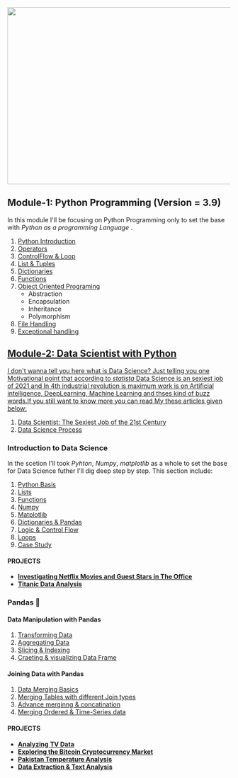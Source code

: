 <img src= "https://github.com/qasim1020/Data-Science-Porfolio/blob/main/images/portfolio.png" width=800 height=400 align="center">

## Module-1: Python Programming (Version = 3.9)
In this module I'll be focusing on Python Programming only to set the base with <em>Python as a programming Language</em> .
<ol>
<li><a href="https://github.com/qasim1020/100DaysOfCode/blob/main/Day1%20python_introduction/Day1%20Python%20Introduction.ipynb">Python Introduction</a></li>
<li><a href = "https://github.com/qasim1020/100DaysOfCode/blob/main/Day2%20operators/Day2%20python_operators.ipynb">Operators</a></li>
<li><a href = "https://github.com/qasim1020/100DaysOfCode/blob/main/Day3%20control_flow%20%26%20loops/control_flow%20%26%20loops.ipynb">ControlFlow & Loop</a></li>
<li><a href = "https://github.com/qasim1020/100DaysOfCode/tree/main/Day4%20list%20%26%20tuples">List & Tuples</a></li>
<li><a href = "https://github.com/qasim1020/100DaysOfCode/tree/main/Day5%20dictionaries">Dictionaries</a></li>
<li><a href = "https://github.com/qasim1020/100DaysOfCode/blob/main/Day6%20functions/functions.ipynb">Functions</a></li>
<li><a href = "https://github.com/qasim1020/100DaysOfCode/tree/main/Day7%20OOP">Object Oriented Programing</a>
     <ul>
        <li>Abstraction</li>
        <li>Encapsulation</li>
        <li>Inheritance</li>
        <li>Polymorphism</li>
    </ul></li>
  <li><a href = "">File Handling</li>
  <li><a href = "">Exceptional handling</i> 
</ol>

## Module-2: <strong>Data Scientist</strong> with <strong>Python</strong>
I don't wanna tell you here what is Data Science? Just telling you one Motivational point that according to <em>statista</em> Data Science is an sexiest job of 2021 and In 4th industrial revolution is maximum work is on Artificial intelligence, DeepLearning, Machine Learning and thses kind of buzz words.If you still want to know more you can read My these articles given below:
 <ol>
 <li><a href= "https://qasim1020.medium.com/data-scientist-the-sexiest-job-of-the-21st-century-9b81b680d54a">Data Scientist: The Sexiest Job of the 21st Century</a></li>
 <li><a href= "https://qasim1020.medium.com/data-science-process-386cca0e70e">Data Science Process</a></li>  
 </ol>
 
<h3> Introduction to Data Science </h3>
In the scetion I'll took <em>Pyhton</em>, <em>Numpy</em>, <em>matplotlib</em> as a whole to set the base for Data Science futher I'll dig deep step by step. This section include:
 <ol>
 <li><a href= "https://github.com/qasim1020/100DaysOfCode/blob/main/Introduction%20to%20Data%20Science/Part-1/class1_python%20Basis.ipynb">Python Basis</a></li>
 <li><a href= "https://github.com/qasim1020/100DaysOfCode/blob/main/Introduction%20to%20Data%20Science/Part-1/class2_python%20list.ipynb">Lists</a></li> 
 <li><a href= "https://github.com/qasim1020/100DaysOfCode/blob/main/Introduction%20to%20Data%20Science/Part-1/class3_funtions.ipynb">Functions</a></li>  
 <li><a href= "https://github.com/qasim1020/100DaysOfCode/blob/main/Introduction%20to%20Data%20Science/Part-1/class4_Numpy.ipynb">Numpy</a></li> 
 <li><a href= "https://github.com/qasim1020/100DaysOfCode/blob/main/Introduction%20to%20Data%20Science/Part-2/class1_matplotlib.ipynb">Matplotlib</a></li>
 <li><a href= "https://github.com/qasim1020/100DaysOfCode/blob/main/Introduction%20to%20Data%20Science/Part-2/class2_dictionaries%20%26%20pandas.ipynb">Dictionaries & Pandas</a></li>
 <li><a href= "https://github.com/qasim1020/100DaysOfCode/blob/main/Introduction%20to%20Data%20Science/Part-2/class3_logic%2C%20control-flow%20and%20filtering.ipynb">Logic & Control Flow</a></li>
 <li><a href= "https://github.com/qasim1020/100DaysOfCode/blob/main/Introduction%20to%20Data%20Science/Part-2/class4_loops.ipynb">Loops</a></li>
 <li><a href= "https://github.com/qasim1020/100DaysOfCode/blob/main/Introduction%20to%20Data%20Science/Part-2/class5_Case%20Study%20(Hacker%20Statistics).ipynb">Case Study</a></li>
 </ol>
 
   <h4>PROJECTS</h4>
 <ul>
      <li><a href=""><strong>Investigating Netflix Movies and Guest Stars in The Office</strong></a></li>
      <li><a href=""><strong>Titanic Data Analysis</strong></a></li>
  </ul>
 
 <h3>Pandas 🐼</h3>
 <h4>Data Manipulation with Pandas</h4>
 <ol>
     <li><a href="https://github.com/qasim1020/100DaysOfCode/blob/main/pandas/01%20pandas%20intro/pandas_class1.ipynb">Transforming Data</a></li>
     <li><a href="https://github.com/qasim1020/100DaysOfCode/blob/main/pandas/01%20pandas%20intro/Pandas_class2.ipynb">Aggregating Data</a></li>
     <li><a href="https://github.com/qasim1020/100DaysOfCode/blob/main/pandas/01%20pandas%20intro/pandas_class3.ipynb">Slicing & Indexing</a></li>
     <li><a href="https://github.com/qasim1020/100DaysOfCode/blob/main/pandas/01%20pandas%20intro/pandas_class4.ipynb">Craeting & visualizing Data Frame</a></li>
 </ol> 
 <h4>Joining Data with Pandas</h4>
 <ol>
      <li><a href="https://github.com/qasim1020/100DaysOfCode/blob/main/pandas/02%20joining%20data%20with%20pandas/join_pandas_class1.ipynb">Data Merging Basics</a></li>
      <li><a href="https://github.com/qasim1020/100DaysOfCode/blob/main/pandas/02%20joining%20data%20with%20pandas/join_pandas_class2.ipynb">Merging Tables with different Join types</a></li>
      <li><a href="https://github.com/qasim1020/100DaysOfCode/blob/main/pandas/02%20joining%20data%20with%20pandas/join_pandas_class3.ipynb">Advance merginng & concatination</a></li>
      <li><a href="https://github.com/qasim1020/100DaysOfCode/blob/main/pandas/02%20joining%20data%20with%20pandas/join_pandas_class4.ipynb">Merging Ordered & Time-Series data</a></li>
  </ol>
  
  <h4>PROJECTS</h4>
 <ul>
      <li><a href="https://github.com/qasim1020/100DaysOfCode/tree/main/pandas/projects/Analyzing%20TV%20Data"><strong>Analyzing TV Data</strong></a></li>
      <li><a href="https://github.com/qasim1020/100DaysOfCode/tree/main/pandas/projects/Exploring%20the%20Bitcoin%20Cryptocurrency%20Market"><strong>Exploring the Bitcoin Cryptocurrency Market</strong></a></li>
      <li><a href="https://github.com/qasim1020/100DaysOfCode/tree/main/pandas/projects/Pakistan%20Temperature%20Analysis"><strong>Pakistan Temperature Analysis</strong></a></li>
      <li><a href="https://github.com/qasim1020/text_analysis"><strong>Data Extraction & Text Analysis</sttrong></a></li>
  </ul>
